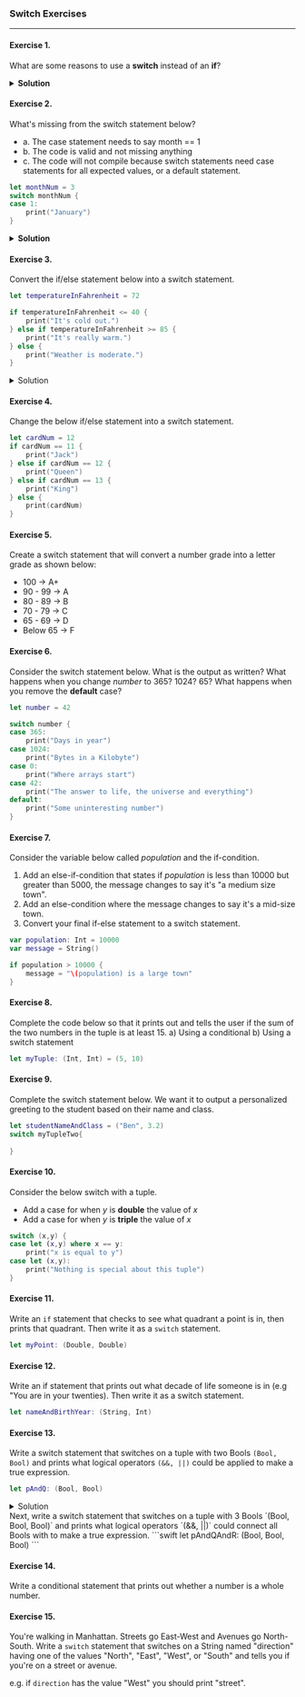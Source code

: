 ### Switch Exercises
---

#### Exercise 1.
What are some reasons to use a __switch__ instead of an __if__?

<details>
<summary><b>Solution</b></summary>

- When there is a known set of values a conditional is testing for
- When there are a known set of ranges that can be matched against
- To match tuple patterns
- Reads better (this is usually the result of the previous reasons)

</details>

#### Exercise 2.
What's missing from the switch statement below?

- a. The case statement needs to say month == 1
- b. The code is valid and not missing anything
- c. The code will not compile because switch statements need case statements for all expected values, or a default statement.

```swift
let monthNum = 3
switch monthNum {
case 1:
    print("January")
}
```

<details>
<summary><b>Solution</b></summary>

**c.** The code will not compile because switch statements need case statements for all expected values, or a default statement.

</details>

#### Exercise 3.
Convert the if/else statement below into a switch statement.

```swift
let temperatureInFahrenheit = 72

if temperatureInFahrenheit <= 40 {
    print("It's cold out.")
} else if temperatureInFahrenheit >= 85 {
    print("It's really warm.")
} else {
    print("Weather is moderate.")
}
```

<details>
<summary>Solution</summary>
    ```swift
    switch temperatureInFahrenheit {
    case let t where t <= 40:
        print("It's cold out.")
    case let t where t >= 85:
        print("It's really warm.")
    default:
        print("Weather is moderate.")
    }
    ```
</details>

#### Exercise 4.
Change the below if/else statement into a switch statement.
```swift
let cardNum = 12
if cardNum == 11 {
    print("Jack")
} else if cardNum == 12 {
    print("Queen")
} else if cardNum == 13 {
    print("King")
} else {
    print(cardNum)
}
```

#### Exercise 5.
Create a switch statement that will convert a number grade into a letter grade as shown below:
* 100 -> A+
* 90 - 99 -> A
* 80 - 89 -> B
* 70 - 79 -> C
* 65 - 69 -> D
* Below 65 -> F

#### Exercise 6.
Consider the switch statement below. What is the output as written? What happens when you change _number_ to 365? 1024? 65? What happens when you remove the __default__ case?
```swift
let number = 42

switch number {
case 365:
    print("Days in year")
case 1024:
    print("Bytes in a Kilobyte")
case 0:
    print("Where arrays start")
case 42:
    print("The answer to life, the universe and everything")
default:
    print("Some uninteresting number")
}
```

#### Exercise 7.
Consider the variable below called _population_ and the if-condition.
1. Add an else-if-condition that states if _population_ is less than 10000 but greater than 5000, the message changes to say it's "a medium size town".
2.  Add an else-condition where the message changes to say it's a mid-size town.
3. Convert your final if-else statement to a switch statement.

```swift
var population: Int = 10000
var message = String()

if population > 10000 {
    message = "\(population) is a large town"
}
```

#### Exercise 8.
Complete the code below so that it prints out and tells the user if the sum of the two numbers in the tuple is at least 15.
a) Using a conditional
b) Using a switch statement

```swift
let myTuple: (Int, Int) = (5, 10)
```

#### Exercise 9.
Complete the switch statement below.  We want it to output a personalized greeting to the student based on their name and class.

```swift
let studentNameAndClass = ("Ben", 3.2)
switch myTupleTwo{
   
}

```

#### Exercise 10.
Consider the below switch with a tuple.
* Add a case for when _y_ is __double__ the value of _x_
* Add a case for when _y_ is __triple__ the value of _x_

```swift
switch (x,y) {
case let (x,y) where x == y:
    print("x is equal to y")
case let (x,y):
    print("Nothing is special about this tuple")
}
```

#### Exercise 11.
Write an `if` statement that checks to see what quadrant a point is in, then prints that quadrant.
Then write it as a `switch` statement.

```swift
let myPoint: (Double, Double)
```

#### Exercise 12.
Write an if statement that prints out what decade of life someone is in (e.g "You are in your twenties).
Then write it as a switch statement.
```swift
let nameAndBirthYear: (String, Int)
```

#### Exercise 13.
Write a switch statement that switches on a tuple with two Bools `(Bool, Bool)` and prints what logical operators `(&&, ||)` could be applied to make a true expression.
```swift
let pAndQ: (Bool, Bool)
```
<details>
    <summary>Solution</summary>
    ```swift
    let pAndQ: (Bool, Bool) = (false, false)
    //let pAndQ: (Bool, Bool) = (true, true)
    //let pAndQ: (Bool, Bool) = (true, false)
    //let pAndQ: (Bool, Bool) = (false, true)

    switch pAndQ {

    case (true, true):
        print("|| or &&")
    case (false, false):
        print("No way to true without ! (not)")
    case (true, false), (false, true):
        print("||")
    }
    ```
</details>
Next, write a switch statement that switches on a tuple with 3 Bools `(Bool, Bool, Bool)` and prints what logical operators `(&&, ||)` could connect all Bools with to make a true expression.
```swift
let pAndQAndR: (Bool, Bool, Bool)
```

#### Exercise 14.
Write a conditional statement that prints out whether a number is a whole number.

#### Exercise 15.
 You're walking in Manhattan. Streets go East-West and Avenues go North-South. Write a `switch` statement that switches on a String named "direction" having one of the values "North", "East", "West", or "South" and tells you if you're on a street or avenue.

 e.g. if `direction` has the value "West" you should print "street".
 
